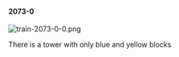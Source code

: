 #### 2073-0
![train-2073-0-0.png](https://github.com/lil-lab/nlvr/raw/master/nlvr/train/images/44/train-2073-0-0.png "train-2073-0-0.png")

There is a tower with only blue and yellow blocks